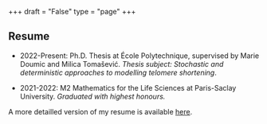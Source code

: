 +++
draft = "False"
type = "page"
+++
## Resume
- 2022-Present: Ph.D. Thesis at École Polytechnique, supervised by Marie Doumic and Milica Tomašević. *Thesis subject: Stochastic and deterministic approaches to modelling telomere shortening*.

- 2021-2022: M2 Mathematics for the Life Sciences at Paris-Saclay University. *Graduated with highest honours.*

A more detailled version of my resume is available [here]( /resume.pdf ). 